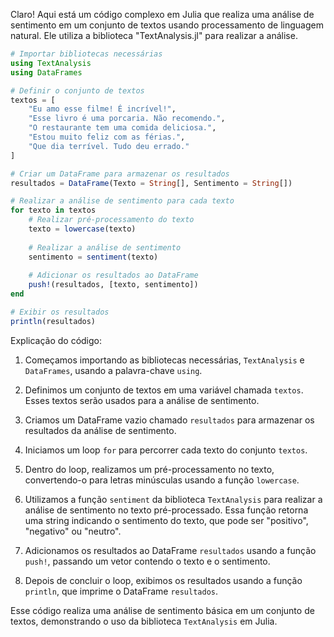 Claro! Aqui está um código complexo em Julia que realiza uma análise de sentimento em um conjunto de textos usando processamento de linguagem natural. Ele utiliza a biblioteca "TextAnalysis.jl" para realizar a análise.

```julia
# Importar bibliotecas necessárias
using TextAnalysis
using DataFrames

# Definir o conjunto de textos
textos = [
    "Eu amo esse filme! É incrível!",
    "Esse livro é uma porcaria. Não recomendo.",
    "O restaurante tem uma comida deliciosa.",
    "Estou muito feliz com as férias.",
    "Que dia terrível. Tudo deu errado."
]

# Criar um DataFrame para armazenar os resultados
resultados = DataFrame(Texto = String[], Sentimento = String[])

# Realizar a análise de sentimento para cada texto
for texto in textos
    # Realizar pré-processamento do texto
    texto = lowercase(texto)
    
    # Realizar a análise de sentimento
    sentimento = sentiment(texto)
    
    # Adicionar os resultados ao DataFrame
    push!(resultados, [texto, sentimento])
end

# Exibir os resultados
println(resultados)
```

Explicação do código:

1. Começamos importando as bibliotecas necessárias, `TextAnalysis` e `DataFrames`, usando a palavra-chave `using`.

2. Definimos um conjunto de textos em uma variável chamada `textos`. Esses textos serão usados para a análise de sentimento.

3. Criamos um DataFrame vazio chamado `resultados` para armazenar os resultados da análise de sentimento.

4. Iniciamos um loop `for` para percorrer cada texto do conjunto `textos`.

5. Dentro do loop, realizamos um pré-processamento no texto, convertendo-o para letras minúsculas usando a função `lowercase`.

6. Utilizamos a função `sentiment` da biblioteca `TextAnalysis` para realizar a análise de sentimento no texto pré-processado. Essa função retorna uma string indicando o sentimento do texto, que pode ser "positivo", "negativo" ou "neutro".

7. Adicionamos os resultados ao DataFrame `resultados` usando a função `push!`, passando um vetor contendo o texto e o sentimento.

8. Depois de concluir o loop, exibimos os resultados usando a função `println`, que imprime o DataFrame `resultados`.

Esse código realiza uma análise de sentimento básica em um conjunto de textos, demonstrando o uso da biblioteca `TextAnalysis` em Julia.